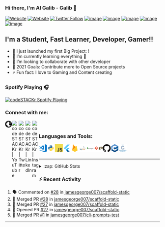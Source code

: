 ### Hi there, I'm Al Galib - Galib 👋

[![Website](https://img.shields.io/badge/Instagram-E4405F?style=for-the-badge&logo=instagram&logoColor=white)](https://instagram.com/ad_galib)
[![Website](https://img.shields.io/badge/Facebook-1877F2?style=for-the-badge&logo=facebook&logoColor=white)](https://www.facebook.com/profile.php?id=100013746014465)
[![Twitter Follow](https://img.shields.io/twitter/follow/Asadullah199910?color=%231DA1F2&label=Follow%20%40&logo=Twitter&style=for-the-badge)](https://twitter.com/intent/follow?original_referer=https%3A%2F%2Fgithub.com%2FcodeSTACKr&screen_name=Asadullah199910)
[![image](https://img.shields.io/badge/Messenger-00B2FF?style=for-the-badge&logo=messenger&logoColor=white)](https://instagram.com/ad_galib)
[![image](https://img.shields.io/badge/Discord-7289DA?style=for-the-badge&logo=discord&logoColor=white)](https://instagram.com/ad_galib)
[![image](https://img.shields.io/badge/Google_Play-414141?style=for-the-badge&logo=google-play&logoColor=white)](https://instagram.com/ad_galib)
[![image](https://img.shields.io/badge/Counter_Strike-000000?style=for-the-badge&logo=counter-strike&logoColor=white)](https://instagram.com/ad_galib)
[![image](https://img.shields.io/badge/Twitch-9146FF?style=for-the-badge&logo=twitch&logoColor=white)](https://instagram.com/ad_galib)

## I'm a Student, Fast Learner, Developer, Gamer!!

- 🔭 I just launched my first Big Project: !
- 🌱 I’m currently learning everything 🤣
- 👯 I’m looking to collaborate with other developer
- 🥅 2021 Goals: Contribute more to Open Source projects 
- ⚡ Fun fact: I love to Gaming and Content creating

### Spotify Playing 🎧

[<img src="https://now-playing-codestackr.vercel.app/api/spotify-playing" alt="codeSTACKr Spotify Playing" width="350" />](https://open.spotify.com/user/swyqyimdc12jajde4vpwd2x1b)

### Connect with me:

[<img align="left" alt="codeSTACKr.com" width="22px" src="https://raw.githubusercontent.com/iconic/open-iconic/master/svg/globe.svg" />][website]
[<img align="left" alt="codeSTACKr | YouTube" width="22px" src="https://cdn.jsdelivr.net/npm/simple-icons@v3/icons/youtube.svg" />][youtube]
[<img align="left" alt="codeSTACKr | Twitter" width="22px" src="https://cdn.jsdelivr.net/npm/simple-icons@v3/icons/twitter.svg" />][twitter]
[<img align="left" alt="codeSTACKr | LinkedIn" width="22px" src="https://cdn.jsdelivr.net/npm/simple-icons@v3/icons/linkedin.svg" />][linkedin]
[<img align="left" alt="codeSTACKr | Instagram" width="22px" src="https://cdn.jsdelivr.net/npm/simple-icons@v3/icons/instagram.svg" />][instagram]

<br />

### Languages and Tools:

[<img align="left" alt="Visual Studio Code" width="26px" src="https://raw.githubusercontent.com/github/explore/80688e429a7d4ef2fca1e82350fe8e3517d3494d/topics/visual-studio-code/visual-studio-code.png" />][instagram]
[<img align="left" alt="Python" width="26px" src="https://raw.githubusercontent.com/github/explore/80688e429a7d4ef2fca1e82350fe8e3517d3494d/topics/python/python.png" />][instagram]
[<img align="left" alt="JavaScript" width="26px" src="https://raw.githubusercontent.com/github/explore/80688e429a7d4ef2fca1e82350fe8e3517d3494d/topics/javascript/javascript.png" />][instagram]
[<img align="left" alt="Flutter" width="26px" src="https://raw.githubusercontent.com/github/explore/80688e429a7d4ef2fca1e82350fe8e3517d3494d/topics/flutter/flutter.png" />][instagram]
[<img align="left" alt="Firebase" width="26px" src="https://raw.githubusercontent.com/github/explore/80688e429a7d4ef2fca1e82350fe8e3517d3494d/topics/firebase/firebase.png" />][instagram]
[<img align="left" alt="MySQL" width="26px" src="https://raw.githubusercontent.com/github/explore/80688e429a7d4ef2fca1e82350fe8e3517d3494d/topics/mysql/mysql.png" />][instagram]
[<img align="left" alt="MongoDB" width="26px" src="https://raw.githubusercontent.com/github/explore/80688e429a7d4ef2fca1e82350fe8e3517d3494d/topics/mongodb/mongodb.png" />][instagram]
[<img align="left" alt="Git" width="26px" src="https://raw.githubusercontent.com/github/explore/80688e429a7d4ef2fca1e82350fe8e3517d3494d/topics/git/git.png" />][instagram]
[<img align="left" alt="GitHub" width="26px" src="https://raw.githubusercontent.com/github/explore/78df643247d429f6cc873026c0622819ad797942/topics/github/github.png" />][instagram]
[<img align="left" alt="C++" width="26px" src="https://raw.githubusercontent.com/github/explore/80688e429a7d4ef2fca1e82350fe8e3517d3494d/topics/cpp/cpp.png" />][instagram]
[<img align="left" alt="C" width="26px" src="https://raw.githubusercontent.com/github/explore/80688e429a7d4ef2fca1e82350fe8e3517d3494d/topics/c/c.png" />][instagram]
<br />
<br />

---


<details>
  <summary>:zap: GitHub Stats</summary>

  <img align="left" alt="codeSTACKr's GitHub Stats" src="https://github-readme-stats.codestackr.vercel.app/api?username=codeSTACKr&show_icons=true&hide_border=true" />

</details>

[website]:https://www.google.com/
[twitter]: https://twitter.com/Asadullah199910
[youtube]: https://www.youtube.com/channel/UCjTvHN0jEma5aaA7mZ6UJfA
[instagram]: https://www.instagram.com/ad_galib.png/
[linkedin]: https://linkedin.com/in/al-galib-1b646b1bb


### :zap: Recent Activity

<!--START_SECTION:activity-->
1. 🗣 Commented on [#28](https://github.com/flyapex/scaffold-static/issues/28) in [jamesgeorge007/scaffold-static](https://github.com/jamesgeorge007/scaffold-static)
2. 🎉 Merged PR [#28](https://github.com/jamesgeorge007/scaffold-static/pull/28) in [jamesgeorge007/scaffold-static](https://github.com/jamesgeorge007/scaffold-static)
3. 🎉 Merged PR [#27](https://github.com/jamesgeorge007/scaffold-static/pull/27) in [jamesgeorge007/scaffold-static](https://github.com/jamesgeorge007/scaffold-static)
4. 💪 Opened PR [#27](https://github.com/jamesgeorge007/scaffold-static/pull/27) in [jamesgeorge007/scaffold-static](https://github.com/jamesgeorge007/scaffold-static)
5. 🎉 Merged PR [#1](https://github.com/jamesgeorge007/cli-prompts-test/pull/1) in [jamesgeorge007/cli-prompts-test](https://github.com/jamesgeorge007/cli-prompts-test)
<!--END_SECTION:activity-->
<!--END_SECTION:activity-->

---

<!--
**flyapex/flyapex** is a ✨ _special_ ✨ repository because its `README.md` (this file) appears on your GitHub profile.